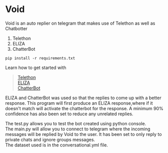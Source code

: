 # Void
 Void is an auto replier on telegram that makes use of Telethon as well as Chatbotter
 1. Telethon
 2. ELIZA
 3. ChatterBot

`pip install -r requirements.txt`   

Learn how to get started with 
>[Telethon](https://towardsdatascience.com/introduction-to-the-telegram-api-b0cd220dbed2)    
>[ELIZA](https://www.smallsurething.com/implementing-the-famous-eliza-chatbot-in-python/)   
>[ChatterBot](https://github.com/gunthercox/ChatterBot)

ELIZA and ChatterBot was used so that the replies to come up with a better response. This program will first produce an ELIZA response,where if it doesn't match will activate the chatterbot for the response. A minimum 90% confidence has also been set to reduce any unrelated replies.     

The test.py allows you to test the bot created using python console.   
The main.py will allow you to connect to telegram where the incoming messages will be replied by Void to the user. It has been set to only reply to private chats and ignore groups messages.   
The dataset used is in the conversational.yml file. 
